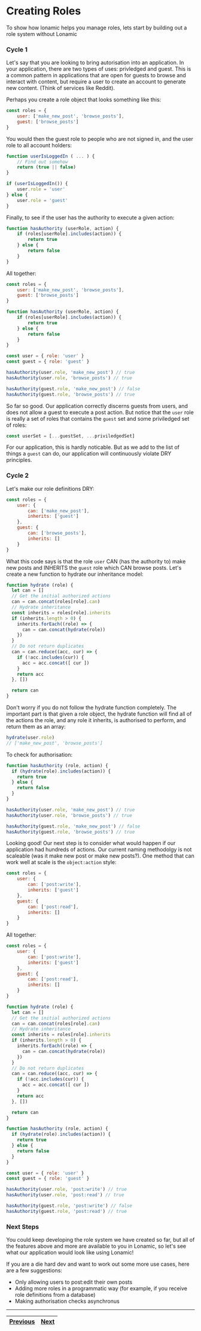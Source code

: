 # Creating Roles

To show how lonamic helps you manage roles, lets start by building out a role system without Lonamic

### Cycle 1

Let's say that you are looking to bring autorisation into an application. In your application, there are two types of uses: privledged and guest. This is a common pattern in applications that are open for guests to browse and interact with content, but require a user to create an account to generate new content. \(Think of services like Reddit\).

Perhaps you create a role object that looks something like this:

```js
const roles = {
    user: ['make_new_post', 'browse_posts'],
    guest: ['browse_posts']
}
```

You would then the guest role to people who are not signed in, and the user role to all account holders:

```js
function userIsLoggedIn ( ... ) {
    // Find out somehow
    return (true || false)
}

if (userIsLoggedIn()) {
    user.role = 'user'
} else {
    user.role = 'guest'
}
```

Finally, to see if the user has the authority to execute a given action:

```js
function hasAuthority (userRole, action) {
    if (roles[userRole].includes(action)) {
        return true
    } else {
        return false
    }
}
```

All together:

```js
const roles = {
    user: ['make_new_post', 'browse_posts'],
    guest: ['browse_posts']
}

function hasAuthority (userRole, action) {
    if (roles[userRole].includes(action)) {
        return true
    } else {
        return false
    }
}

const user = { role: 'user' }
const guest = { role: 'guest' }

hasAuthority(user.role, 'make_new_post') // true
hasAuthority(user.role, 'browse_posts') // true

hasAuthority(guest.role, 'make_new_post') // false
hasAuthority(guest.role, 'browse_posts') // true
```

So far so good. Our application correctly discerns guests from users, and does not allow a guest to execute a post action. But notice that the `user` role is really a set of roles that contains the `guest` set and some priviledged set of roles:

```js
const userSet = [...guestSet, ...priviledgedSet]
```

For our application, this is hardly noticable. But as we add to the list of things a `guest` can do, our application will  continuously violate DRY principles.

### Cycle 2

Let's make our role definitions DRY:

```js
const roles = {
    user: {
        can: ['make_new_post'],
        inherits: ['guest']
    },
    guest: {
        can: ['browse_posts'],
        inherits: []
    }
}
```

What this code says is that the role `user` CAN \(has the authority to\) make new posts and INHERITS the `guest` role which CAN browse posts. Let's create a new function to hydrate our inheritance model:

```js
function hydrate (role) {
  let can = []
  // Get the initial authorized actions
  can = can.concat(roles[role].can)
  // Hydrate inheritance
  const inherits = roles[role].inherits
  if (inherits.length > 0) {
    inherits.forEach((role) => {
      can = can.concat(hydrate(role))
    })
  }
  // Do not return duplicates
  can = can.reduce((acc, cur) => {
    if (!acc.includes(cur)) {
      acc = acc.concat([ cur ])
    }
    return acc
  }, [])

  return can
}
```

Don't worry if you do not follow the hydrate function completely. The important part is that given a role object, the hydrate function will find all of the actions the role, and any role it inherits, is authorised to perform, and return them as an array:

```js
hydrate(user.role)
// ['make_new_post', 'browse_posts']
```

To check for authorisation:

```js
function hasAuthority (role, action) {
  if (hydrate(role).includes(action)) {
    return true
  } else {
    return false
  }
}

hasAuthority(user.role, 'make_new_post') // true
hasAuthority(user.role, 'browse_posts') // true

hasAuthority(guest.role, 'make_new_post') // false
hasAuthority(guest.role, 'browse_posts') // true
```

Looking good! Our next step is to consider what would happen if our application had hundreds of actions. Our current naming methodolgy is not scaleable \(was it make new post or make new posts?\). One method that can work well at scale is the `object:action` style:

```js
const roles = {
    user: {
        can: ['post:write'],
        inherits: ['guest']
    },
    guest: {
        can: ['post:read'],
        inherits: []
    }
}
```

All together:

```js
const roles = {
    user: {
        can: ['post:write'],
        inherits: ['guest']
    },
    guest: {
        can: ['post:read'],
        inherits: []
    }
}

function hydrate (role) {
  let can = []
  // Get the initial authorized actions
  can = can.concat(roles[role].can)
  // Hydrate inheritance
  const inherits = roles[role].inherits
  if (inherits.length > 0) {
    inherits.forEach((role) => {
      can = can.concat(hydrate(role))
    })
  }
  // Do not return duplicates
  can = can.reduce((acc, cur) => {
    if (!acc.includes(cur)) {
      acc = acc.concat([ cur ])
    }
    return acc
  }, [])

  return can
}

function hasAuthority (role, action) {
  if (hydrate(role).includes(action)) {
    return true
  } else {
    return false
  }
}

const user = { role: 'user' }
const guest = { role: 'guest' }

hasAuthority(user.role, 'post:write') // true
hasAuthority(user.role, 'post:read') // true

hasAuthority(guest.role, 'post:write') // false
hasAuthority(guest.role, 'post:read') // true
```

### Next Steps

You could keep developing the role system we have created so far, but all of the features above and more are available to you in Lonamic, so let's see what our application would look like using Lonamic!

If you are a die hard dev and want to work out some more use cases, here are a few suggestions:

* Only allowing users to post:edit their own posts
* Adding more roles in a programmatic way \(for example, if you receive role definitions from a database\)
* Making authorisation checks asynchronus

---

| [Previous](/usage.md) | [Next](/usage/lonamic-roles.md) |
| :--- | ---: |




